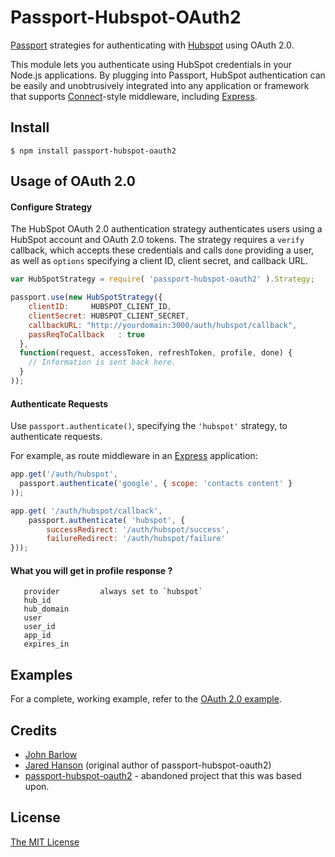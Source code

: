# Passport-Hubspot-OAuth2

[Passport](http://passportjs.org/) strategies for authenticating with [Hubspot](http://www.hubspot.com/)
using OAuth 2.0.

This module lets you authenticate using HubSpot credentials in your Node.js applications.
By plugging into Passport, HubSpot authentication can be easily and
unobtrusively integrated into any application or framework that supports
[Connect](http://www.senchalabs.org/connect/)-style middleware, including
[Express](http://expressjs.com/).

## Install

    $ npm install passport-hubspot-oauth2

## Usage of OAuth 2.0

#### Configure Strategy

The HubSpot OAuth 2.0 authentication strategy authenticates users using a HubSpot
account and OAuth 2.0 tokens.  The strategy requires a `verify` callback, which
accepts these credentials and calls `done` providing a user, as well as
`options` specifying a client ID, client secret, and callback URL.

```Javascript
var HubSpotStrategy = require( 'passport-hubspot-oauth2' ).Strategy;

passport.use(new HubSpotStrategy({
    clientID:     HUBSPOT_CLIENT_ID,
    clientSecret: HUBSPOT_CLIENT_SECRET,
    callbackURL: "http://yourdomain:3000/auth/hubspot/callback",
    passReqToCallback   : true
  },
  function(request, accessToken, refreshToken, profile, done) {
    // Information is sent back here.
  }
));
```
#### Authenticate Requests

Use `passport.authenticate()`, specifying the `'hubspot'` strategy, to
authenticate requests.

For example, as route middleware in an [Express](http://expressjs.com/)
application:

```Javascript
app.get('/auth/hubspot',
  passport.authenticate('google', { scope: 'contacts content' }
));

app.get( '/auth/hubspot/callback',
	passport.authenticate( 'hubspot', {
		successRedirect: '/auth/hubspot/success',
		failureRedirect: '/auth/hubspot/failure'
}));
```

#### What you will get in profile response ?

```
   provider         always set to `hubspot`
   hub_id
   hub_domain
   user
   user_id
   app_id
   expires_in
```

## Examples

For a complete, working example, refer to the [OAuth 2.0 example](example).

## Credits
  
  - [John Barlow](http://github.com/jnbarlow)
  - [Jared Hanson](http://github.com/jaredhanson) (original author of passport-hubspot-oauth2)
  - [passport-hubspot-oauth2](https://www.npmjs.com/package/passport-hubspot-oauth2) - abandoned project that this was based upon.

## License

[The MIT License](http://opensource.org/licenses/MIT)
